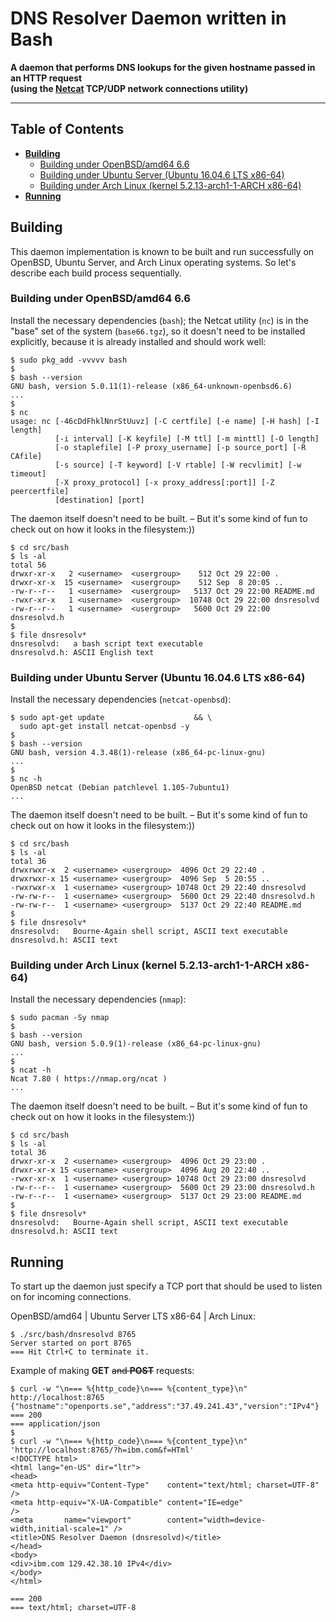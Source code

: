 # DNS Resolver Daemon written in Bash

**A daemon that performs DNS lookups for the given hostname passed in an HTTP request
<br />(using the [Netcat](http://nc110.sourceforge.net "Netcat: the TCP/IP swiss army") TCP/UDP network connections utility)**

---

## Table of Contents

* **[Building](#building)**
  * [Building under OpenBSD/amd64 6.6](#building-under-openbsdamd64-66)
  * [Building under Ubuntu Server (Ubuntu 16.04.6 LTS x86-64)](#building-under-ubuntu-server-ubuntu-16046-lts-x86-64)
  * [Building under Arch Linux (kernel 5.2.13-arch1-1-ARCH x86-64)](#building-under-arch-linux-kernel-5213-arch1-1-arch-x86-64)
* **[Running](#running)**

## Building

This daemon implementation is known to be built and run successfully on OpenBSD, Ubuntu Server, and Arch Linux operating systems. So let's describe each build process sequentially.

### Building under OpenBSD/amd64 6.6

Install the necessary dependencies (`bash`); the Netcat utility (`nc`) is in the "base" set of the system (`base66.tgz`), so it doesn't need to be installed explicitly, because it is already installed and should work well:

```
$ sudo pkg_add -vvvvv bash
$
$ bash --version
GNU bash, version 5.0.11(1)-release (x86_64-unknown-openbsd6.6)
...
$
$ nc
usage: nc [-46cDdFhklNnrStUuvz] [-C certfile] [-e name] [-H hash] [-I length]
          [-i interval] [-K keyfile] [-M ttl] [-m minttl] [-O length]
          [-o staplefile] [-P proxy_username] [-p source_port] [-R CAfile]
          [-s source] [-T keyword] [-V rtable] [-W recvlimit] [-w timeout]
          [-X proxy_protocol] [-x proxy_address[:port]] [-Z peercertfile]
          [destination] [port]
```

The daemon itself doesn't need to be built. &ndash; But it's some kind of fun to check out on how it looks in the filesystem:))
```
$ cd src/bash
$ ls -al
total 56
drwxr-xr-x   2 <username>  <usergroup>    512 Oct 29 22:00 .
drwxr-xr-x  15 <username>  <usergroup>    512 Sep  8 20:05 ..
-rw-r--r--   1 <username>  <usergroup>   5137 Oct 29 22:00 README.md
-rwxr-xr-x   1 <username>  <usergroup>  10748 Oct 29 22:00 dnsresolvd
-rw-r--r--   1 <username>  <usergroup>   5600 Oct 29 22:00 dnsresolvd.h
$
$ file dnsresolv*
dnsresolvd:   a bash script text executable
dnsresolvd.h: ASCII English text
```

### Building under Ubuntu Server (Ubuntu 16.04.6 LTS x86-64)

Install the necessary dependencies (`netcat-openbsd`):

```
$ sudo apt-get update                    && \
  sudo apt-get install netcat-openbsd -y
$
$ bash --version
GNU bash, version 4.3.48(1)-release (x86_64-pc-linux-gnu)
...
$
$ nc -h
OpenBSD netcat (Debian patchlevel 1.105-7ubuntu1)
...
```

The daemon itself doesn't need to be built. &ndash; But it's some kind of fun to check out on how it looks in the filesystem:))

```
$ cd src/bash
$ ls -al
total 36
drwxrwxr-x  2 <username> <usergroup>  4096 Oct 29 22:40 .
drwxrwxr-x 15 <username> <usergroup>  4096 Sep  5 20:55 ..
-rwxrwxr-x  1 <username> <usergroup> 10748 Oct 29 22:40 dnsresolvd
-rw-rw-r--  1 <username> <usergroup>  5600 Oct 29 22:40 dnsresolvd.h
-rw-rw-r--  1 <username> <usergroup>  5137 Oct 29 22:40 README.md
$
$ file dnsresolv*
dnsresolvd:   Bourne-Again shell script, ASCII text executable
dnsresolvd.h: ASCII text
```

### Building under Arch Linux (kernel 5.2.13-arch1-1-ARCH x86-64)

Install the necessary dependencies (`nmap`):

```
$ sudo pacman -Sy nmap
$
$ bash --version
GNU bash, version 5.0.9(1)-release (x86_64-pc-linux-gnu)
...
$
$ ncat -h
Ncat 7.80 ( https://nmap.org/ncat )
...
```

The daemon itself doesn't need to be built. &ndash; But it's some kind of fun to check out on how it looks in the filesystem:))

```
$ cd src/bash
$ ls -al
total 36
drwxr-xr-x  2 <username> <usergroup>  4096 Oct 29 23:00 .
drwxr-xr-x 15 <username> <usergroup>  4096 Aug 20 22:40 ..
-rwxr-xr-x  1 <username> <usergroup> 10748 Oct 29 23:00 dnsresolvd
-rw-r--r--  1 <username> <usergroup>  5600 Oct 29 23:00 dnsresolvd.h
-rw-r--r--  1 <username> <usergroup>  5137 Oct 29 23:00 README.md
$
$ file dnsresolv*
dnsresolvd:   Bourne-Again shell script, ASCII text executable
dnsresolvd.h: ASCII text
```

## Running

To start up the daemon just specify a TCP port that should be used to listen on for incoming connections.

OpenBSD/amd64 | Ubuntu Server LTS x86-64 | Arch Linux:

```
$ ./src/bash/dnsresolvd 8765
Server started on port 8765
=== Hit Ctrl+C to terminate it.
```

Example of making **GET** ~~and **POST**~~ requests:

```
$ curl -w "\n=== %{http_code}\n=== %{content_type}\n" http://localhost:8765
{"hostname":"openports.se","address":"37.49.241.43","version":"IPv4"}
=== 200
=== application/json
$
$ curl -w "\n=== %{http_code}\n=== %{content_type}\n" 'http://localhost:8765/?h=ibm.com&f=HTml'
<!DOCTYPE html>
<html lang="en-US" dir="ltr">
<head>
<meta http-equiv="Content-Type"    content="text/html; charset=UTF-8"           />
<meta http-equiv="X-UA-Compatible" content="IE=edge"                            />
<meta       name="viewport"        content="width=device-width,initial-scale=1" />
<title>DNS Resolver Daemon (dnsresolvd)</title>
</head>
<body>
<div>ibm.com 129.42.38.10 IPv4</div>
</body>
</html>

=== 200
=== text/html; charset=UTF-8
```
